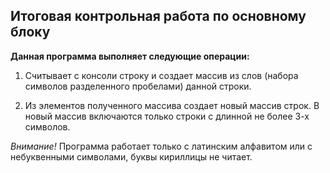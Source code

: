 ## Итоговая контрольная работа по основному блоку


**Данная программа выполняет следующие операции:**

1. Считывает с консоли строку и создает массив из слов (набора символов разделенного пробелами) данной строки.

2. Из элементов полученного массива создает новый массив строк. В новый массив включаются только строки с длинной не более 3-х символов.

*_Внимание!_* Программа работает только с латинским алфавитом или с небуквенными символами, буквы кириллицы не читает.